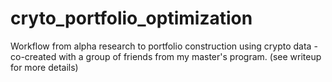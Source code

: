 # cryto_portfolio_optimization
Workflow from alpha research to portfolio construction using crypto data - co-created with a group of friends from my master's program. (see writeup for more details)
